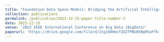 ```yaml
---
title: "Foundation Data Space Models: Bridging the Artificial Intelligence and Data Ecosystems (Vision Paper)"
collection: publications
permalink: /publication/2023-12-15-paper-title-number-3
date: 2023-12-15
venue: '2023 IEEE International Conference on Big Data (BigData)'
paperurl: 'https://drive.google.com/file/d/1tg188Hmcf2UZfPNU85NgRhaFfhiK_vg5/view'
---
```

